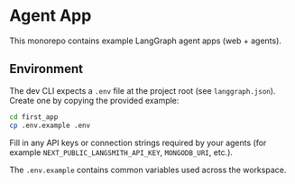 # Agent App

This monorepo contains example LangGraph agent apps (web + agents).

Environment
-----------

The dev CLI expects a `.env` file at the project root (see `langgraph.json`).
Create one by copying the provided example:

```bash
cd first_app
cp .env.example .env
```

Fill in any API keys or connection strings required by your agents (for example `NEXT_PUBLIC_LANGSMITH_API_KEY`, `MONGODB_URI`, etc.).

The `.env.example` contains common variables used across the workspace.

